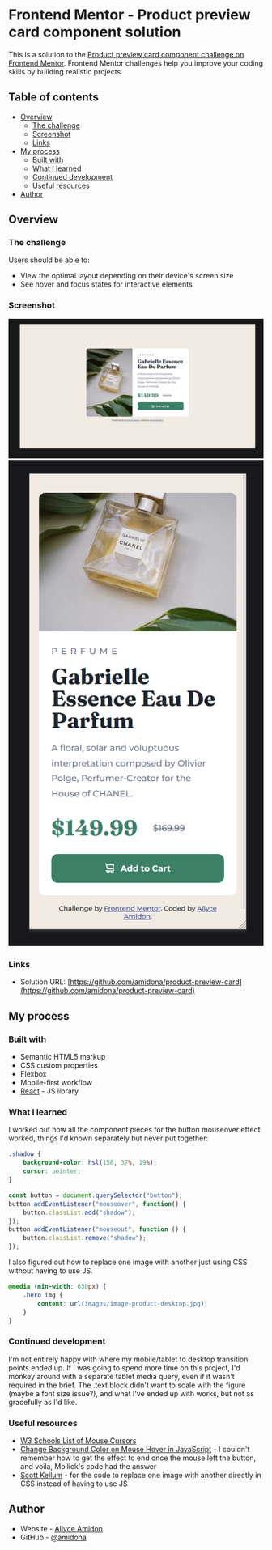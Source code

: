 # Frontend Mentor - Product preview card component solution

This is a solution to the [Product preview card component challenge on Frontend Mentor](https://www.frontendmentor.io/challenges/product-preview-card-component-GO7UmttRfa). Frontend Mentor challenges help you improve your coding skills by building realistic projects. 

## Table of contents

- [Overview](#overview)
  - [The challenge](#the-challenge)
  - [Screenshot](#screenshot)
  - [Links](#links)
- [My process](#my-process)
  - [Built with](#built-with)
  - [What I learned](#what-i-learned)
  - [Continued development](#continued-development)
  - [Useful resources](#useful-resources)
- [Author](#author)

## Overview

### The challenge

Users should be able to:

- View the optimal layout depending on their device's screen size
- See hover and focus states for interactive elements

### Screenshot

![desktop screenshot](images/Screenshot-desktop.png)
![mobile screenshot](images/Screenshot-mobile.png)

### Links

- Solution URL: [https://github.com/amidona/product-preview-card](https://github.com/amidona/product-preview-card)

## My process

### Built with

- Semantic HTML5 markup
- CSS custom properties
- Flexbox
- Mobile-first workflow
- [React](https://reactjs.org/) - JS library


### What I learned

I worked out how all the component pieces for the button mouseover effect worked, things I'd known separately but never put together:

```css
.shadow {
    background-color: hsl(158, 37%, 19%);
    cursor: pointer;
}
```
```js
const button = document.querySelector("button");
button.addEventListener("mouseover", function() {
    button.classList.add("shadow");
});
button.addEventListener("mouseout", function () {
    button.classList.remove("shadow");
});
```

I also figured out how to replace one image with another just using CSS without having to use JS.

```css
@media (min-width: 630px) {
    .hero img {
        content: url(images/image-product-desktop.jpg);
    }
}
```

### Continued development

I'm not entirely happy with where my mobile/tablet to desktop transition points ended up. If I was going to spend more time on this project, I'd monkey around with a separate tablet media query, even if it wasn't required in the brief. The .text block didn't want to scale with the figure (maybe a font size issue?), and what I've ended up with works, but not as gracefully as I'd like.

### Useful resources

- [W3 Schools List of Mouse Cursors](https://www.w3schools.com/cssref/pr_class_cursor.php)
- [Change Background Color on Mouse Hover in JavaScript](https://www.codespeedy.com/change-background-color-on-mouse-hover-in-javascript/) - I couldn't remember how to get the effect to end once the mouse left the button, and voila, Mollick's code had the answer
- [Scott Kellum](https://codepen.io/scottkellum/pen/nZLMdw) - for the code to replace one image with another directly in CSS instead of having to use JS


## Author

- Website - [Allyce Amidon](https://allyceamidon.com/)
- GitHub - [@amidona](https://github.com/amidona)

